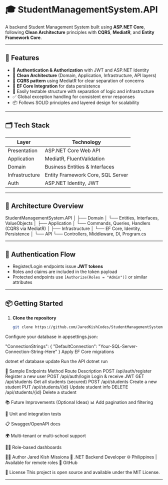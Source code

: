 # 🎓 StudentManagementSystem.API

A backend Student Management System built using **ASP.NET Core**, following **Clean Architecture** principles with **CQRS**, **MediatR**, and **Entity Framework Core**.

---

## 🚀 Features

- 🔐 **Authentication & Authorization** with JWT and ASP.NET Identity
- 🧱 **Clean Architecture** (Domain, Application, Infrastructure, API layers)
- 📨 **CQRS pattern** using MediatR for clear separation of concerns
- 💾 **EF Core Integration** for data persistence
- 🧪 Easily testable structure with separation of logic and infrastructure
- ✅ Global exception handling for consistent error responses
- 📦 Follows SOLID principles and layered design for scalability

---

## 🗂️ Tech Stack

| Layer           | Technology                         |
|----------------|-------------------------------------|
| Presentation    | ASP.NET Core Web API               |
| Application     | MediatR, FluentValidation           |
| Domain          | Business Entities & Interfaces     |
| Infrastructure  | Entity Framework Core, SQL Server  |
| Auth            | ASP.NET Identity, JWT              |

---

## 🧠 Architecture Overview

StudentManagementSystem.API
│
├── Domain
│ └── Entities, Interfaces, ValueObjects
│
├── Application
│ └── Commands, Queries, Handlers (CQRS via MediatR)
│
├── Infrastructure
│ └── EF Core, Identity, Persistence
│
└── API
└── Controllers, Middleware, DI, Program.cs


---

## 🔑 Authentication Flow

- Register/Login endpoints issue **JWT tokens**
- Roles and claims are included in the token payload
- Protected endpoints use `[Authorize(Roles = "Admin")]` or similar attributes

---

## 📦 Getting Started

1. **Clone the repository**
   ```bash
   git clone https://github.com/JaredKishCodes/StudentManagementSystem.API.git
Configure your database in appsettings.json:

"ConnectionStrings": {
  "DefaultConnection": "Your-SQL-Server-Connection-String-Here"
}
Apply EF Core migrations

dotnet ef database update
Run the API
dotnet run

📄 Sample Endpoints
Method	Route	Description
POST	/api/auth/register	Register a new user
POST	/api/auth/login	Login & receive JWT
GET	/api/students	Get all students (secured)
POST	/api/students	Create a new student
PUT	/api/students/{id}	Update student info
DELETE	/api/students/{id}	Delete a student

📚 Future Improvements (Optional Ideas)
📊 Add pagination and filtering

🧪 Unit and integration tests

📋 Swagger/OpenAPI docs

🌍 Multi-tenant or multi-school support

🧑‍🏫 Role-based dashboards

🧑‍💻 Author
Jared Kish Missiona
📍 .NET Backend Developer
🌐 Philippines | Available for remote roles
🔗 GitHub

📌 License
This project is open source and available under the MIT License.

---
